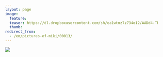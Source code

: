 ```yaml
---
layout: page
image:
  feature:
  teaser: https://dl.dropboxusercontent.com/sh/ea1wtnz7z734o12/AADd4-TM4GQSQ0Lw-95GgdPaa/mikin-kuvat/2/20130524_162639-245px%20%282%29.jpg
  thumb:
redirect_from:
  - /en/pictures-of-miki/00013/
---
```


[![](https://dl.dropboxusercontent.com/sh/ea1wtnz7z734o12/AADgY1uF4ZQ7lzxiFo-KRaZsa/mikin-kuvat/2/20130524_162639-800px.jpg)](https://dl.dropboxusercontent.com/sh/ea1wtnz7z734o12/AABqwff35hq5AIsMLoAK266za/mikin-kuvat/2/20130524_162639.jpg)
